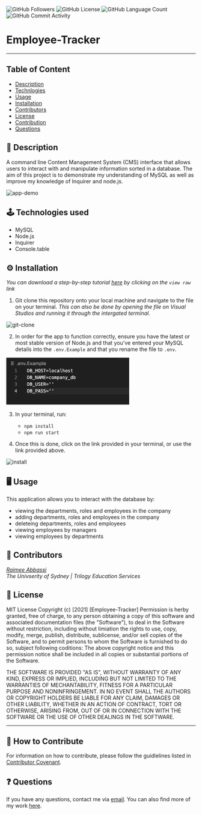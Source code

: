 <img alt="GitHub Followers" src="https://img.shields.io/github/followers/Raimeeab"> <img alt="GitHub License" src="https://img.shields.io/apm/l/vim-mode">  <img alt="GitHub Language Count" src="https://img.shields.io/github/languages/count/Raimeeab/Employee-Tracker">  <img alt="GitHub Commit Activity" src="https://img.shields.io/github/commit-activity/w/Raimeeab/Employee-Tracker">

# Employee-Tracker
---
## Table of Content 

* [Description](#description)
* [Technlogies](#technologies)
* [Usage](#usage)
* [Installation](#installation)
* [Contributors](#contributors)
* [License](#license)
* [Contribution](#contribution)
* [Questions](#questions)

<a name="description"></a>
## 📝 Description
A command line Content Management System (CMS) interface that allows users to interact with and manipulate information sorted in a database. The aim of this project is to demonstrate my understanding of MySQL as well as improve my knowledge of Inquirer and node.js. 

![app-demo]()

<a name="technologies"></a>
## 🕹 Technologies used 

- MySQL
- Node.js
- Inquirer 
- Console.table 

<a name="installation"></a>
## ⚙️ Installation 
*You can download a step-by-step tutorial [here]() by clicking on the `view raw` link*

1. Git clone this repository onto your local machine and navigate to the file on your terminal. *This can also be done by opening the file on Visual Studios and running it through the intergated terminal.*

![git-clone]()

2. In order for the app to function correctly, ensure you have the latest or most stable version of Node.js and that you've entered your MySQL details into the `.env.Example` and that you rename the file to `.env`.

![env-example](./assets/env-demo.png)

3. In your terminal, run:

    - `npm install`
    - `npm run start`

3. Once this is done, click on the link provided in your terminal, or use the link provided above.

![install]()

<a name="usage"></a>
## 🖥 Usage 
This application allows you to interact with the database by: 
- viewing the departments, roles and employees in the company 
- adding departments, roles and employees in the company 
- deleteing departments, roles and employees 
- viewing employees by managers 
- viewing employees by departments 

<a name="contributors"></a>
## 👥 Contributors

*[Raimee Abbassi](https://github.com/Raimeeab)* <br>
*The Univserity of Sydney | Trilogy Education Services* <br>

<a name="license"></a>
## 🔖 License

MIT License
Copyright (c) [2021] [Employee-Tracker]
Permission is herby granted, free of charge, to any person obtaining a copy of this software and associated documentation files (the "Software"), to deal in the Software without restriction, including without limiation the rights to use, copy, modify, merge, publish, distribute, sublicense, and/or sell copies of the Software, and to permit persons to whom the Software is furnished to do so, subject following coditions: 
The above copyright notice and this permission notice shall be included in all copies or substantial portions of the Software. 

THE SOFTWARE IS PROVIDED "AS IS", WITHOUT WARRANTY OF ANY KIND, EXPRESS OR IMPLIED, INCLUDING BUT NOT LIMITED TO THE WARRANTIES OF MECHANTABILITY, FITNESS FOR A PARTICULAR PURPOSE AND NONINFRINGEMENT. IN NO EVENT SHALL THE AUTHORS OR COPYRIGHT HOLDERS BE LIABLE FOR ANY CLAIM, DAMAGES OR OTHER LIABILITY, WHETHER IN AN ACTION OF CONTRACT, TORT OR OTHERWISE, ARISING FROM, OUT OF OR IN CONNECTION WITH THE SOFTWARE OR THE USE OF OTHER DEALINGS IN THE SOFTWARE.  

---
<a name="contribution"></a>
## 🤝 How to Contribute

For information on how to contribute, please follow the guidlelines listed in [Contributor Covenant](https://www.contributor-covenant.org/).

<a name="questions"></a>
## ❓ Questions
If you have any questions, contact me via [email](raimee.abbassi@gmail.com). You can also find more of my work [here](https://github.com/Raimeeab).

